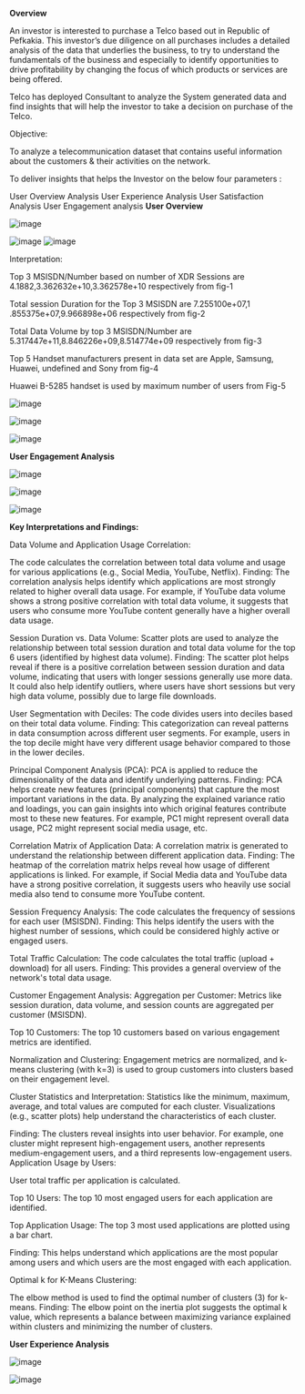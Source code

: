 **Overview**

 An investor is interested to purchase a Telco based out in Republic of Pefkakia. This investor’s due diligence on all purchases includes a detailed analysis of the data that underlies the business, to try to understand the fundamentals of the business and especially to identify opportunities to drive profitability by changing the focus of which products or services are being offered.

Telco has deployed Consultant to analyze the System generated data and find insights that will help the investor to take a decision on purchase of the Telco.

Objective:

 To analyze a telecommunication dataset that contains useful information about the customers & their activities on the network. 

To deliver insights that helps the Investor on the below four parameters :
							
 User Overview Analysis 
User Experience Analysis
User Satisfaction Analysis
 User Engagement analysis 
 **User Overview**

 ![image](https://github.com/user-attachments/assets/aa660c24-08be-45e9-87e4-34b42578a27c)

 ![image](https://github.com/user-attachments/assets/7a2cf8ab-b262-4017-8c3f-7e1e5a6c060d)
 ![image](https://github.com/user-attachments/assets/b2e4f465-6f11-48bd-bd0e-4404e5a2e108)

 Interpretation:

Top 3 MSISDN/Number based on number of XDR Sessions are 4.1882,3.362632e+10,3.362578e+10  respectively from fig-1

Total session Duration for the Top 3 MSISDN are 7.255100e+07,1 .855375e+07,9.966898e+06  respectively from fig-2

Total Data Volume by top 3 MSISDN/Number are  5.317447e+11,8.846226e+09,8.514774e+09 respectively from fig-3

Top 5 Handset manufacturers present in data set are Apple, Samsung, Huawei, undefined and  Sony from fig-4

Huawei B-5285 handset is used by maximum number of users from Fig-5

![image](https://github.com/user-attachments/assets/654d2d92-d783-4558-94b3-6b059c0d3722)


![image](https://github.com/user-attachments/assets/b37a4584-f5f3-4438-92fd-73bd90c69138)

![image](https://github.com/user-attachments/assets/df8e624f-7564-410d-a686-73d4347e1d53)


**User Engagement Analysis**

![image](https://github.com/user-attachments/assets/a6d53d64-7cb7-412f-a1fc-90ec9cfa7e8a)


![image](https://github.com/user-attachments/assets/7b4d83cb-94f3-46d1-93b1-35e6d5c7210f)




![image](https://github.com/user-attachments/assets/1692717e-9124-4997-83a9-efac08c635fc)


**Key Interpretations and Findings:**

Data Volume and Application Usage Correlation:

The code calculates the correlation between total data volume and usage for various applications (e.g., Social Media, YouTube, Netflix).
Finding: The correlation analysis helps identify which applications are most strongly related to higher overall data usage. For example, if YouTube data volume shows a strong positive correlation with total data volume, it suggests that users who consume more YouTube content generally have a higher overall data usage.

Session Duration vs. Data Volume:
Scatter plots are used to analyze the relationship between total session duration and total data volume for the top 6 users (identified by highest data volume).
Finding: The scatter plot helps reveal if there is a positive correlation between session duration and data volume, indicating that users with longer sessions generally use more data. It could also help identify outliers, where users have short sessions but very high data volume, possibly due to large file downloads.

User Segmentation with Deciles:
The code divides users into deciles based on their total data volume.
Finding: This categorization can reveal patterns in data consumption across different user segments. For example, users in the top decile might have very different usage behavior compared to those in the lower deciles.

Principal Component Analysis (PCA):
PCA is applied to reduce the dimensionality of the data and identify underlying patterns.
Finding: PCA helps create new features (principal components) that capture the most important variations in the data. By analyzing the explained variance ratio and loadings, you can gain insights into which original features contribute most to these new features. For example, PC1 might represent overall data usage, PC2 might represent social media usage, etc.

Correlation Matrix of Application Data:
A correlation matrix is generated to understand the relationship between different application data.
Finding: The heatmap of the correlation matrix helps reveal how usage of different applications is linked. For example, if Social Media data and YouTube data have a strong positive correlation, it suggests users who heavily use social media also tend to consume more YouTube content.

Session Frequency Analysis:
The code calculates the frequency of sessions for each user (MSISDN).
Finding: This helps identify the users with the highest number of sessions, which could be considered highly active or engaged users.

Total Traffic Calculation:
The code calculates the total traffic (upload + download) for all users.
Finding: This provides a general overview of the network's total data usage.

Customer Engagement Analysis:
Aggregation per Customer: Metrics like session duration, data volume, and session counts are aggregated per customer (MSISDN).

Top 10 Customers: The top 10 customers based on various engagement metrics are identified.

Normalization and Clustering: Engagement metrics are normalized, and k-means clustering (with k=3) is used to group customers into clusters based on their engagement level.

Cluster Statistics and Interpretation: Statistics like the minimum, maximum, average, and total values are computed for each cluster. Visualizations (e.g., scatter plots) help understand the characteristics of each cluster.

Finding: The clusters reveal insights into user behavior. For example, one cluster might represent high-engagement users, another represents medium-engagement users, and a third represents low-engagement users.
Application Usage by Users:

User total traffic per application is calculated.

Top 10 Users: The top 10 most engaged users for each application are identified.

Top Application Usage: The top 3 most used applications are plotted using a bar chart.

Finding: This helps understand which applications are the most popular among users and which users are the most engaged with each application.

Optimal k for K-Means Clustering:

The elbow method is used to find the optimal number of clusters (3) for k-means.
Finding: The elbow point on the inertia plot suggests the optimal k value, which represents a balance between maximizing variance explained within clusters and minimizing the number of clusters.

**User Experience Analysis**

![image](https://github.com/user-attachments/assets/2d85b1e2-83f1-4c90-a35d-a26de12883a1)




![image](https://github.com/user-attachments/assets/46ec5abb-865b-486e-a4c6-a566c59fc579)













